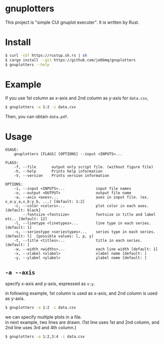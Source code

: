 # gnuplotters
This project is "simple CUI gnuplot executer". It is written by Rust.

# Install

```bash
$ curl -sSf https://rustup.sh.rs | sh
$ cargo install --git https://github.com/je6bmq/gnuplotters
$ gnuplotters --help
```

# Example
If you use 1st column as x-axis and 2nd column as y-axis for `data.csv`, 

```bash
$ gnuplotters -a 1:2 -i data.csv
```

Then, you can obtain `data.pdf`.


# Usage

```
USAGE:
    gnuplotters [FLAGS] [OPTIONS] --input <INPUTS>...

FLAGS:
    -f, --file       output only script file. (without figure file)
    -h, --help       Prints help information
    -V, --version    Prints version information

OPTIONS:
    -i, --input <INPUTS>...              input file names
    -o, --output <OUTPUT>                output file name
    -a, --axis <axes>...                 axes in input file. (ex. x_a:y_a,x_b:y_b, ...) [default: 1:2]
    -c, --color <colors>...              plot color in each axes. [default: black]
        --fontsize <fontsize>            fontsize in title and label etc.. [default: 12]
    -l, --linetype <linetypes>...        line type in each series. [default: 1]
    -s, --seriestype <seriestypes>...    series type in each series. [default: l]  [possible values: l, p, y]
    -t, --title <titles>...              title in each series. [default: ]
    -w, --width <widths>...              each line width [default: 1]
    -x, --xlabel <xlabel>                xlabel name [default: ]
    -y, --ylabel <ylabel>                ylabel name [default: ]
```

## `-a --axis` 

specify x-axis and y-axis, expressed as `x:y`.

in following example, 1st column is used as x-axis, and 2nd column is used as y-axis.

```bash
$ gnuplotters -a 1:2 -i data.csv
```

we can specify multiple plots in a file.  
in next example, two lines are drawn. (1st line uses 1st and 2nd column, and 2nd line uses 3rd and 4th column.)

```bash
$ gnuplotters -a 1:2,3:4 -i data.csv
```
